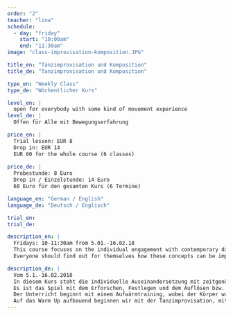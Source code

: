 ```yaml
---
order: "2"
teacher: "lina"
schedule:
  - day: "friday"
    start: "10:00am"
    end: "11:30am"
image: "class-improvisation-komposition.JPG"

title_en: "Tanzimprovisation und Komposition"
title_de: "Tanzimprovisation und Komposition"

type_en: "Weekly Class"
type_de: "Wöchentlicher Kurs"

level_en: |
  open for everybody with some kind of movement experience
level_de: |
  Offen für Alle mit Bewegungserfahrung

price_en: |
  Trial lesson: EUR 8  
  Drop in: EUR 14  
  EUR 60 for the whole course (6 classes)
  
price_de: |
  Probestunde: 8 Euro  
  Drop in / Einzelstunde: 14 Euro  
  60 Euro für den gesamten Kurs (6 Termine)

language_en: "German / English"
language_de: "Deutsch / Englisch"

trial_en: 
trial_de: 

description_en: |
  Fridays: 10-11:30am from 5.01.-16.02.18  
  This course focuses on the individual engagement with contemporary dance and the fluid transition from improvisation to composition. It's about the game of exploring, defining and resolving or transforming movement material. Classes begin with warm-up training, where the body will be perceived, relaxed, aligned and placed. Yoga elements will be included to  stretch and strengthen the body and mind. Based on the warm up we will start with the dance improvisation and the exploration of movement possibilities. Given tasks lead us to composition in a playful way, whereby the different concepts: space, time, dynamics and movement quality will become important.  
  Everyone should find out for themselves how these concepts can be implemented individually but also in the group.

description_de: |
  Vom 5.1.-16.02.2018  
  In diesem Kurs steht die individuelle Auseinandersetzung mit zeitgenössischem Tanz und dem fließenden Übergang von der Improvisation zur Komposition im Vordergrund. 
  Es ist das Spiel mit dem Erforschen, Festlegen und dem Auflösen bzw. Transformieren von Bewegungsmaterial das dabei in den Fokus rückt.  
  Der Unterricht beginnt mit einem Aufwärmtraining, wobei der Körper wahrgenommen, gelockert, ausgerichtet und platziert wird. Yoga-Elemente werden mit einbezogen um zusätzlich den Körper und Geist zu fokussieren, zu dehnen und zu stärken.  
  Auf das Warm Up aufbauend beginnen wir mit der Tanzimprovisation, mit dem Erkunden von Bewegungsmöglichkeiten. Vorgegebene  Aufgabenstellungen führen uns auf spielerische Art und Weise zur Komposition, wobei die unterschiedlichen Konzepte: Raum, Zeit, Dynamik und Bewegungsqualität in den Vordergrund rücken. Jeder soll für sich herausfinden wie diese Konzepte einzeln aber auch in der Gruppe umsetzbar sind.
---
```

